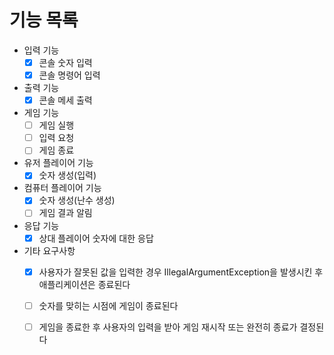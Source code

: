 # 기능 목록

- 입력 기능
  - [x] 콘솔 숫자 입력
  - [x] 콘솔 명령어 입력

- 출력 기능
  - [x] 콘솔 메세 출력

- 게임 기능
  - [ ] 게임 실행 
  - [ ] 입력 요청
  - [ ] 게임 종료

- 유저 플레이어 기능
  - [x] 숫자 생성(입력)
  
- 컴퓨터 플레이어 기능
  - [x] 숫자 생성(난수 생성)
  - [ ] 게임 결과 알림

- 응답 기능
  - [x] 상대 플레이어 숫자에 대한 응답

- 기타 요구사항
  - [x] 사용자가 잘못된 값을 입력한 경우 IllegalArgumentException을 발생시킨 후 애플리케이션은 종료된다
  - [ ] 숫자를 맞히는 시점에 게임이 종료된다
  - [ ] 게임을 종료한 후 사용자의 입력을 받아 게임 재시작 또는 완전히 종료가 결정된다

